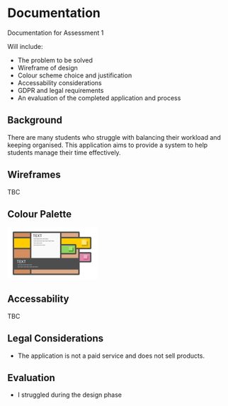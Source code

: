 # Documentation
Documentation for Assessment 1

Will include:
- The problem to be solved
- Wireframe of design
- Colour scheme choice and justification
- Accessability considerations
- GDPR and legal requirements
- An evaluation of the completed application and process

## Background
There are many students who struggle with balancing their workload and keeping organised. This application aims to provide a system to help students manage their time effectively.

## Wireframes
TBC

## Colour Palette
<img src="images/palette.png" width=40%>

## Accessability
TBC

## Legal Considerations
- The application is not a paid service and does not sell products.

## Evaluation
- I struggled during the design phase